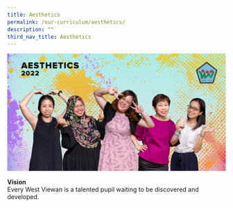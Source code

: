 ```yaml
---
title: Aesthetics
permalink: /our-curriculum/aesthetics/
description: ""
third_nav_title: Aesthetics
---
```

![Aesthetics](/images/Aesthetics.jpeg)

**Vision** <br>
Every West Viewan is a talented pupil waiting to be discovered and developed.